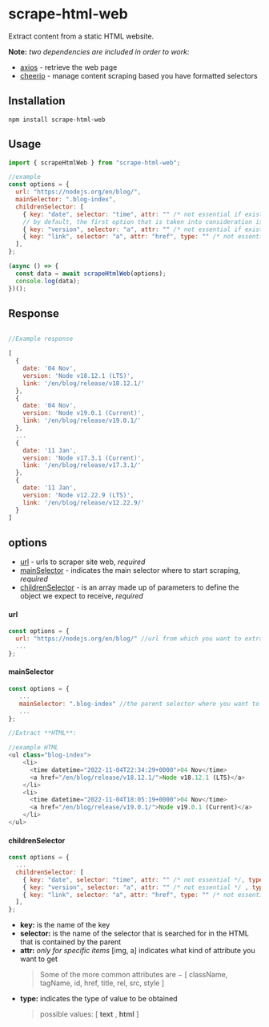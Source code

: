 # scrape-html-web

Extract content from a static HTML website.

**Note:**
_two dependencies are included in order to work:_
* [axios](https://www.npmjs.com/package/cheerio) - retrieve the web page
* [cheerio](https://www.npmjs.com/package/axios) - manage content scraping based you have formatted selectors

## Installation

```
npm install scrape-html-web
```

## Usage

```javascript
import { scrapeHtmlWeb } from "scrape-html-web";

//example
const options = {
  url: "https://nodejs.org/en/blog/",
  mainSelector: ".blog-index",
  childrenSelector: [
    { key: "date", selector: "time", attr: "" /* not essential if exist on type */, type: "text" },
    // by default, the first option that is taken into consideration is att
    { key: "version", selector: "a", attr: "" /* not essential if exist on type */ , type: "text" },
    { key: "link", selector: "a", attr: "href", type: "" /* not essential if exist on attr */ },
  ],
};

(async () => {
  const data = await scrapeHtmlWeb(options);
  console.log(data);
})();
```

## Response
```javascript

//Example response

[
  {
    date: '04 Nov',
    version: 'Node v18.12.1 (LTS)',
    link: '/en/blog/release/v18.12.1/'
  },
  {
    date: '04 Nov',
    version: 'Node v19.0.1 (Current)',
    link: '/en/blog/release/v19.0.1/'
  },
  ...
  {
    date: '11 Jan',
    version: 'Node v17.3.1 (Current)',
    link: '/en/blog/release/v17.3.1/'
  },
  {
    date: '11 Jan',
    version: 'Node v12.22.9 (LTS)',
    link: '/en/blog/release/v12.22.9/'
  }
]

```

## options

* [url](#url) - urls to scraper site web, _required_
* [mainSelector](#mainselector) - indicates the main selector where to start scraping, _required_
* [childrenSelector](#childrenselector) - is an array made up of parameters to define the object we expect to receive, _required_

#### url
```javascript
const options = {
  url: "https://nodejs.org/en/blog/" //url from which you want to extrapolate the data,
  ...
};
```

#### mainSelector
```javascript
const options = {
   ...
   mainSelector: ".blog-index" //the parent selector where you want to start from,
   ...
};

//Extract **HTML**:

//example HTML
<ul class="blog-index">
    <li>
      <time datetime="2022-11-04T22:34:29+0000">04 Nov</time>
      <a href="/en/blog/release/v18.12.1/">Node v18.12.1 (LTS)</a>
    </li>
    <li>
      <time datetime="2022-11-04T18:05:19+0000">04 Nov</time>
      <a href="/en/blog/release/v19.0.1/">Node v19.0.1 (Current)</a>
    </li>
</ul>
```

#### childrenSelector
```javascript
const options = {
  ...
  childrenSelector: [
    { key: "date", selector: "time", attr: "" /* not essential */, type: "text" },
    { key: "version", selector: "a", attr: "" /* not essential */ , type: "text" },
    { key: "link", selector: "a", attr: "href", type: "" /* not essential if exist on attr */ },
  ],
};
```

- **key:** is the name of the key
- **selector:** is the name of the selector that is searched for in the HTML that is contained by the parent
- **attr:** _only for specific items_ [img, a] indicates what kind of attribute you want to get
  > Some of the more common attributes are − [ className, tagName, id, href, title, rel, src, style ]
- **type:** indicates the type of value to be obtained
  > possible values: [ **text** , **html** ]
